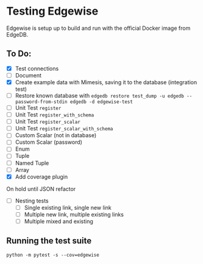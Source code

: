 # Testing Edgewise

Edgewise is setup up to build and run with the official Docker image from EdgeDB.

## To Do:
- [X] Test connections
- [ ] Document
- [X] Create example data with Mimesis, saving it to the database (integration test)
- [ ] Restore known database with `edgedb restore test_dump -u edgedb --password-from-stdin edgedb -d edgewise-test`
- [ ] Unit Test `register`
- [ ] Unit Test `register_with_schema`
- [ ] Unit Test `register_scalar`
- [ ] Unit Test `register_scalar_with_schema`
- [ ] Custom Scalar (not in database)
- [ ] Custom Scalar (password)
- [ ] Enum
- [ ] Tuple
- [ ] Named Tuple
- [ ] Array
- [X] Add coverage plugin

On hold until JSON refactor
- [ ] Nesting tests
  - [ ] Single existing link, single new link
  - [ ] Multiple new link, multiple existing links
  - [ ] Multiple mixed and existing

## Running the test suite

`python -m pytest -s --cov=edgewise`
